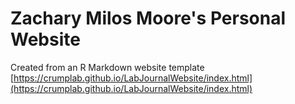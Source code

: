 # Zachary Milos Moore's Personal Website
Created from an R Markdown website template [https://crumplab.github.io/LabJournalWebsite/index.html](https://crumplab.github.io/LabJournalWebsite/index.html)
